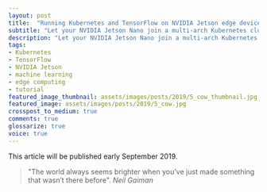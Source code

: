 ```yaml
---
layout: post
title:  "Running Kubernetes and TensorFlow on NVIDIA Jetson edge devices - part 2/5"
subtitle: "Let your NVIDIA Jetson Nano join a multi-arch Kubernetes cluster automatically."
description: "Let your NVIDIA Jetson Nano join a multi-arch Kubernetes cluster automatically."
tags:
- Kubernetes
- TensorFlow
- NVIDIA Jetson
- machine learning
- edge computing
- tutorial
featured_image_thumbnail: assets/images/posts/2019/5_cow_thumbnail.jpg
featured_image: assets/images/posts/2019/5_cow.jpg
crosspost_to_medium: true
comments: true
glossarize: true
voice: true
---
```


This article will be published early September 2019.

>"The world always seems brighter when you’ve just made something that wasn’t there before". <cite>Neil Gaiman</cite>